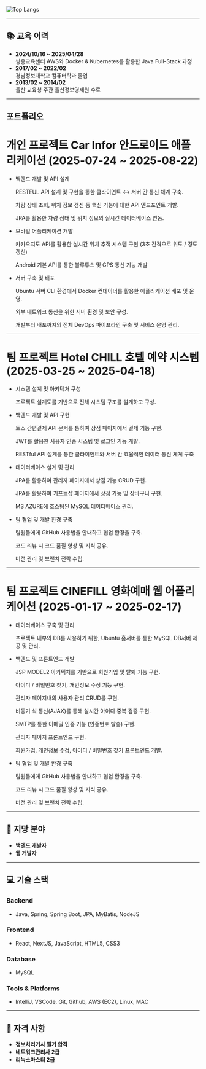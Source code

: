 ![Top Langs](https://github-readme-stats.vercel.app/api/top-langs/?username=clover0309&layout=compact&theme=dark)

---

## 📚 교육 이력
- **2024/10/16 ~ 2025/04/28**  
  쌍용교육센터 AWS와 Docker & Kubernetes를 활용한 Java Full-Stack 과정
- **2017/02 ~ 2022/02**  
  경남정보대학교 컴퓨터학과 졸업
- **2013/02 ~ 2014/02**  
  울산 교육청 주관 울산정보영재원 수료

---

## 포트폴리오

# 개인 프로젝트 Car Infor 안드로이드 애플리케이션 (2025-07-24 ~ 2025-08-22)
  
- 백엔드 개발 및 API 설계

	RESTFUL API 설계 및 구현을 통한 클라이언트 ↔ 서버 간 통신 체계 구축.

	차량 상태 조회, 위치 정보 갱신 등 핵심 기능에 대한 API 엔드포인트 개발.

	JPA를 활용한 차량 상태 및 위치 정보의 실시간 데이터베이스 연동.


- 모바일 어플리케이션 개발

	카카오지도 API를 활용한 실시간 위치 추적 시스템 구현 
(3초 간격으로 위도 / 경도 갱신)

	Android 기본 API를 통한 블루투스 및 GPS 통신 기능 개발


- 서버 구축 및 배포

	Ubuntu 서버 CLI 환경에서 Docker 컨테이너를 활용한
애플리케이션 배포 및 운영.

	외부 네트워크 통신을 위한 서버 환경 및 보안 구성.

	개발부터 배포까지의 전체 DevOps 파이프라인 구축 및 서비스 운영 관리.

---

# 팀 프로젝트 Hotel CHILL 호텔 예약 시스템 (2025-03-25 ~ 2025-04-18)

- 시스템 설계 및 아키텍처 구성 

	프로젝트 설계도를 기반으로 전체 시스템 구조를 설계하고 구성.


- 백엔드 개발 및 API 구현

	토스 간편결제 API 문서를 통하여 상점 페이지에서 결제 기능 구현.

	JWT를 활용한 사용자 인증 시스템 및 로그인 기능 개발.

	RESTful API 설계를 통한 클라이언트와 서버 간 효율적인
데이터 통신 체계 구축


- 데이터베이스 설계 및 관리

	JPA를 활용하여 관리자 페이지에서 상점 기능 CRUD 구현.

	JPA를 활용하여 기프트샵 페이지에서 상점 기능 및 장바구니 구현.

	MS AZURE에 호스팅된 MySQL 데이터베이스 관리.


- 팀 협업 및 개발 환경 구축

	팀원들에게 GitHub 사용법을 안내하고 협업 환경을 구축.

	코드 리뷰 시 코드 품질 향상 및 지식 공유.

	버전 관리 및 브랜치 전략 수립.

---

# 팀 프로젝트 CINEFILL 영화예매 웹 어플리케이션 (2025-01-17 ~ 2025-02-17)

  
- 데이터베이스 구축 및 관리

	프로젝트 내부의 DB를 사용하기 위한, Ubuntu 홈서버를 통한 MySQL DB서버 제공 및 관리.


- 백엔드 및 프론트엔드 개발

	JSP MODEL2 아키텍처를 기반으로 회원가입 및 탈퇴 기능 구현.

	아이디 / 비밀번호 찾기, 개인정보 수정 기능 구현.

	관리자 페이지내의 사용자 관리 CRUD를 구현.

	비동기 식 통신(AJAX)를 통해 실시간 아이디 중복 검증 구현.

	SMTP를 통한 이메일 인증 기능 (인증번호 발송) 구현.

	관리자 페이지 프론트엔드 구현.

	회원가입, 개인정보 수정, 아이디 / 비밀번호 찾기 프론트엔드 개발.



- 팀 협업 및 개발 환경 구축

	팀원들에게 GitHub 사용법을 안내하고 협업 환경을 구축.

	코드 리뷰 시 코드 품질 향상 및 지식 공유.

	버전 관리 및 브랜치 전략 수립.

---

## 🎯 지망 분야
- **백엔드 개발자**
- **웹 개발자**
---

## 💻 기술 스택
### Backend
- Java, Spring, Spring Boot, JPA, MyBatis, NodeJS

### Frontend
- React, NextJS, JavaScript, HTML5, CSS3

### Database
- MySQL

### Tools & Platforms
- IntelliJ, VSCode, Git, Github, AWS (EC2), Linux, MAC

---

## 🏅 자격 사항
- **정보처리기사 필기 합격**
- **네트워크관리사 2급**
- **리눅스마스터 2급**
